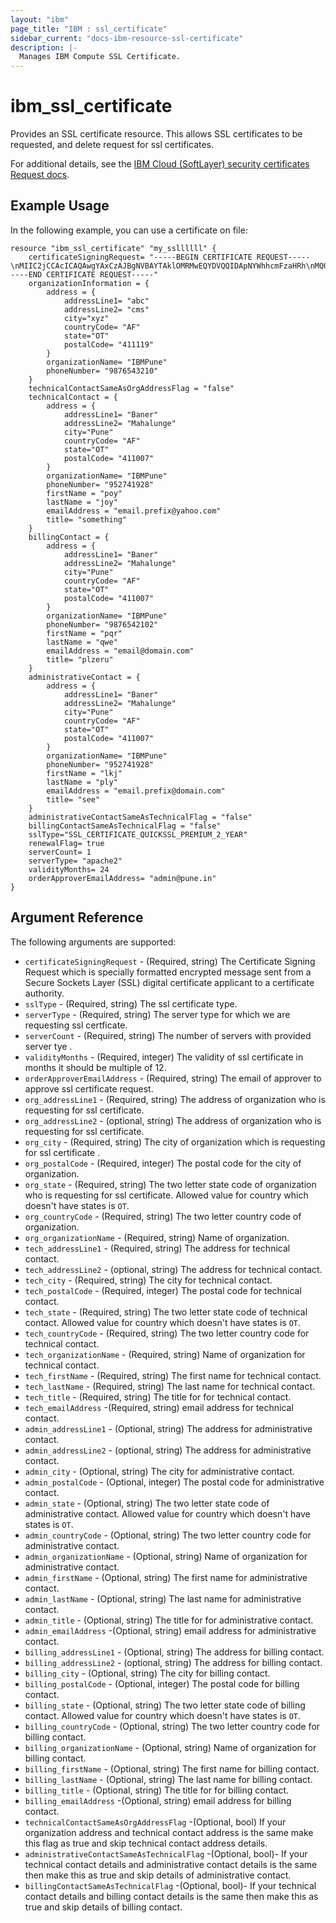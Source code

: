 ```yaml
---
layout: "ibm"
page_title: "IBM : ssl_certificate"
sidebar_current: "docs-ibm-resource-ssl-certificate"
description: |-
  Manages IBM Compute SSL Certificate.
---
```


# ibm\_ssl_certificate

Provides an SSL certificate resource. This allows SSL certificates to be requested, and delete request for ssl certificates.

For additional details, see the [IBM Cloud (SoftLayer) security certificates Request docs](http://sldn.softlayer.com/reference/datatypes/SoftLayer_Security_Certificate/Request).

## Example Usage

In the following example, you can use a certificate on file:

```hcl
resource "ibm_ssl_certificate" "my_ssllllll" {
  	certificateSigningRequest= "-----BEGIN CERTIFICATE REQUEST-----\nMIIC2jCCAcICAQAwgYAxCzAJBgNVBAYTAklOMRMwEQYDVQQIDApNYWhhcmFzaHRh\nMQ0wCwYDVQQHDARQdW5lMRAwDgYDVQQKDAdJQk1QdW5lMQwwCgYDVQQLDANJQk0x\nFDASBgNVBAMMC2libS5wdW5lLmluMRcwFQYJKoZIhvcNAQkBFghyYkBncy5pbjCC\nASIwDQYJKoZIhvcNAQEBBQADggEPADCCAQoCggEBALZTfLDkU/q8ory+a+aBIAB7\nezyMbF4iqEpO3mVmlIfENBRq/MomhTiYID2jVWhPS4KytXa9bANgAG+NN5zMxqgH\nwUVa4fO2Th//o9RdRPZQcC3IGR+b3tpGSV+KxjsW9XV82lQp6l8HxfSBo12PZcwU\nlu53BXMiVKU6ZHSjz6eDF4MGTuPM1QWs/oexb9y6Yqqj2IicrkviJMuKhh0FN6H7\nXT2MHIF8OHT1xhs8w7U1SdUwhBa5dHvj7vqi33DU0p3s8JdXlzE9PUXKuAzXav1D\nngwE1iT5KFHkEFUr7plH5wGsy/y4tnu2xVzfGMyECS9EYmUtOA5M5RpqF5DdXGEC\nAwEAAaAUMBIGCSqGSIb3DQEJAjEFDANnc2wwDQYJKoZIhvcNAQELBQADggEBAGB7\n3lv/6fSn9rgTiHszLL9pOU9ytjOVrhNjFjDzQL73VQ0+Isb7aPHnWrLz4kT9m/60\nmgy/dHsOIF8KRP1LpOs5BYwlstD3Ss57XR8GatnrLMN4lZCjacL6A8RPhwr3x29W\nMyFntvu2caAL4ZpZpWMKHtoemXijCiFXa9Z4pZFBk4V7k0/DIEXEeyYazsSaXeTw\nXr4IFPmk7VS/NkLAht2hRhllN5NHGf/gzTsmgrgKclXtf1Z7EotnDTTIt0dFVtk1\nVX2Z7kvx9/QWbDVhPEz2uOrJnCoAm+0OpQfFc4THcP0uv0Y49B3WUG89mAjlWQKa\nU7hhc8gZ77+eaBQKD6k=\n-----END CERTIFICATE REQUEST-----"
	organizationInformation = {
		address = {
			addressLine1= "abc"
			addressLine2= "cms"
			city="xyz"
			countryCode= "AF"
			state="OT"
			postalCode= "411119"
		}
		organizationName= "IBMPune"
		phoneNumber= "9876543210"
	}	
	technicalContactSameAsOrgAddressFlag = "false"
	technicalContact = {
		address = {
			addressLine1= "Baner"
			addressLine2= "Mahalunge"
			city="Pune"
			countryCode= "AF"
			state="OT"
			postalCode= "411007"
		}
		organizationName= "IBMPune"
		phoneNumber= "952741928"
		firstName = "poy"
		lastName = "joy"
		emailAddress = "email.prefix@yahoo.com"
		title= "something"
	}
	billingContact = {
		address = {
			addressLine1= "Baner"
			addressLine2= "Mahalunge"
			city="Pune"
			countryCode= "AF"
			state="OT"
			postalCode= "411007"
		}
		organizationName= "IBMPune"
		phoneNumber= "9876542102"
		firstName = "pqr"
		lastName = "qwe"
		emailAddress = "email@domain.com"
		title= "plzeru"
	}
	administrativeContact = {
		address = {
			addressLine1= "Baner"
			addressLine2= "Mahalunge"
			city="Pune"
			countryCode= "AF"
			state="OT"
			postalCode= "411007"
		}
		organizationName= "IBMPune"
		phoneNumber= "952741928"
		firstName = "lkj"
		lastName = "ply"
		emailAddress = "email.prefix@domain.com"
		title= "see"
	}
	administrativeContactSameAsTechnicalFlag = "false"
	billingContactSameAsTechnicalFlag = "false"	
	sslType="SSL_CERTIFICATE_QUICKSSL_PREMIUM_2_YEAR"
	renewalFlag= true
	serverCount= 1
	serverType= "apache2"
	validityMonths= 24
	orderApproverEmailAddress= "admin@pune.in"	
}
```


## Argument Reference

The following arguments are supported:

* `certificateSigningRequest` - (Required, string) The Certificate Signing Request which is specially formatted encrypted message sent from a Secure Sockets Layer (SSL) digital certificate applicant to a certificate authority.
* `sslType` - (Required, string) The ssl certificate type.
* `serverType` - (Required, string) The server type for which we are requesting ssl certficate.
* `serverCount` - (Required, string) The number of servers with provided server tye .
* `validityMonths` - (Required, integer) The validity of ssl certificate in months it should be multiple of 12.
* `orderApproverEmailAddress` - (Required, string) The email of approver to approve ssl certificate request.
* `org_addressLine1` - (Required, string) The address of organization who is requesting for ssl certificate.
* `org_addressLine2` - (optional, string) The address of organization who is requesting for ssl certificate.
* `org_city` - (Required, string) The city of organization which is requesting for ssl certificate .
* `org_postalCode` - (Required, integer) The postal code for the city of organization.
* `org_state` - (Required, string) The two letter state code of organization who is requesting for ssl certificate. Allowed value for country which doesn't have states is `OT`.
* `org_countryCode` - (Required, string) The two letter country code of organization.
* `org_organizationName` - (Required, string) Name of organization.
* `tech_addressLine1` - (Required, string) The address for technical contact.
* `tech_addressLine2` - (optional, string) The address for technical contact.
* `tech_city` - (Required, string) The city for technical contact.
* `tech_postalCode` - (Required, integer) The postal code for technical contact.
* `tech_state` - (Required, string) The two letter state code of technical contact. Allowed value for country which doesn't have states is `OT`.
* `tech_countryCode` - (Required, string) The two letter country code for technical contact.
* `tech_organizationName` - (Required, string) Name of organization for technical contact.
* `tech_firstName` - (Required, string) The first name for technical contact.
* `tech_lastName` - (Required, string) The last name for technical contact.
* `tech_title` - (Required, string) The title for for technical contact.
* `tech_emailAddress` -(Required, string) email address for technical contact.
* `admin_addressLine1` - (Optional, string) The address for administrative contact.
* `admin_addressLine2` - (optional, string) The address for administrative contact.
* `admin_city` - (Optional, string) The city for administrative contact.
* `admin_postalCode` - (Optional, integer) The postal code for administrative contact.
* `admin_state` - (Optional, string) The two letter state code of administrative contact. Allowed value for country which doesn't have states is `OT`.
* `admin_countryCode` - (Optional, string) The two letter country code for administrative contact.
* `admin_organizationName` - (Optional, string) Name of organization for administrative contact.
* `admin_firstName` - (Optional, string) The first name for administrative contact.
* `admin_lastName` - (Optional, string) The last name for administrative contact.
* `admin_title` - (Optional, string) The title for for administrative contact.
* `admin_emailAddress` -(Optional, string) email address for administrative contact.
* `billing_addressLine1` - (Optional, string) The address for billing contact.
* `billing_addressLine2` - (optional, string) The address for billing contact.
* `billing_city` - (Optional, string) The city for billing contact.
* `billing_postalCode` - (Optional, integer) The postal code for billing contact.
* `billing_state` - (Optional, string) The two letter state code of billing contact. Allowed value for country which doesn't have states is `OT`.
* `billing_countryCode` - (Optional, string) The two letter country code for billing contact.
* `billing_organizationName` - (Optional, string) Name of organization for billing contact.
* `billing_firstName` - (Optional, string) The first name for billing contact.
* `billing_lastName` - (Optional, string) The last name for billing contact.
* `billing_title` - (Optional, string) The title for for billing contact.
* `billing_emailAddress` -(Optional, string) email address for billing contact.
* `technicalContactSameAsOrgAddressFlag` -(Optional, bool) If your organization address and technical contact address is the same make this flag as true and skip technical contact address details.
* `administrativeContactSameAsTechnicalFlag` -(Optional, bool)- If your technical contact details and administrative contact details is the same then make this as true and skip details of administrative contact.
* `billingContactSameAsTechnicalFlag` -(Optional, bool)- If your technical contact details and billing contact details is the same then make this as true and skip details of billing contact. 
